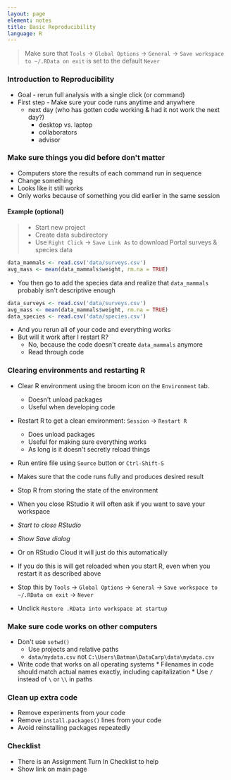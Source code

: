 ```yaml
---
layout: page
element: notes
title: Basic Reproducibility
language: R
---
```


> Make sure that `Tools` -> `Global Options` -> `General` ->
> `Save workspace to ~/.RData on exit` is set to the default `Never`

### Introduction to Reproducibility

* Goal - rerun full analysis with a single click (or command)
* First step - Make sure your code runs anytime and anywhere
  * next day (who has gotten code working & had it not work the next day?)
	* desktop vs. laptop
	* collaborators
	* advisor

### Make sure things you did before don't matter

* Computers store the results of each command run in sequence
* Change something
* Looks like it still works
* Only works because of something you did earlier in the same session

#### Example (optional)

> * Start new project
> * Create data subdirectory
> * Use `Right Click` -> `Save Link As` to download Portal surveys & species data

```r
data_mammals <- read.csv('data/surveys.csv')
avg_mass <- mean(data_mammals$weight, rm.na = TRUE)
```

* You then go to add the species data and realize that `data_mammals` probably isn't
  descriptive enough

```r
data_surveys <- read.csv('data/surveys.csv')
avg_mass <- mean(data_mammals$weight, rm.na = TRUE)
data_species <- read.csv('data/species.csv')
```

* And you rerun all of your code and everything works
* But will it work after I restart R?
  * No, because the code doesn't create `data_mammals` anymore
  * Read through code

### Clearing environments and restarting R

* Clear R environment using the broom icon on the `Environment` tab.
  * Doesn't unload packages
  * Useful when developing code
* Restart R to get a clean environment: `Session` -> `Restart R`
  * Does unload packages
  * Useful for making sure everything works
  * As long is it doesn't secretly reload things
* Run entire file using `Source` button or `Ctrl-Shift-S`
* Makes sure that the code runs fully and produces desired result

* Stop R from storing the state of the environment
* When you close RStudio it will often ask if you want to save your workspace
* *Start to close RStudio*
* *Show Save dialog*
* Or on RStudio Cloud it will just do this automatically
* If you do this is will get reloaded when you start R, even when you restart it
  as described above
* Stop this by `Tools` -> `Global Options` -> `General` ->
  `Save workspace to ~/.RData on exit` -> `Never`
* Unclick `Restore .RData into workspace at startup` 

### Make sure code works on other computers

* Don't use `setwd()`
    * Use projects and relative paths
    * `data/mydata.csv` not `C:\Users\Batman\DataCarp\data\mydata.csv`
* Write code that works on all operating systems
	  * Filenames in code should match actual names exactly, including capitalization
	  * Use `/` instead of `\` or `\\` in paths

### Clean up extra code

* Remove experiments from your code
* Remove `install.packages()` lines from your code
* Avoid reinstalling packages repeatedly

### Checklist

* There is an Assignment Turn In Checklist to help
* Show link on main page
